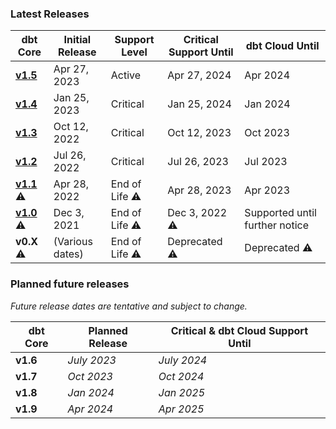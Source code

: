 ### Latest Releases

| dbt Core                                                   | Initial Release | Support Level | Critical Support Until  | dbt Cloud Until |
|------------------------------------------------------------|-----------------|---------------|-------------------------|-----------------|
| [**v1.5**](/guides/migration/versions/upgrading-to-v1.5)   | Apr 27, 2023    | Active        | Apr 27, 2024            | Apr 2024        |
| [**v1.4**](/guides/migration/versions/upgrading-to-v1.4)   | Jan 25, 2023    | Critical      | Jan 25, 2024            | Jan 2024        |
| [**v1.3**](/guides/migration/versions/upgrading-to-v1.3)   | Oct 12, 2022    | Critical      | Oct 12, 2023            | Oct 2023        |
| [**v1.2**](/guides/migration/versions/upgrading-to-v1.2)   | Jul 26, 2022    | Critical      | Jul 26, 2023            | Jul 2023        |
| [**v1.1**](/guides/migration/versions/upgrading-to-v1.1) ⚠️ | Apr 28, 2022    | End of Life ⚠️ | Apr 28, 2023            | Apr 2023        |
| [**v1.0**](/guides/migration/versions/upgrading-to-v1.0) ⚠️ | Dec 3, 2021     | End of Life ⚠️ | Dec 3, 2022 ⚠️           | Supported until further notice |
|  **v0.X** ⚠️                                                | (Various dates) | End of Life ⚠️ | Deprecated ⚠️            | Deprecated ⚠️    |

### Planned future releases

_Future release dates are tentative and subject to change._

| dbt Core | Planned Release | Critical & dbt Cloud Support Until  |
|----------|-----------------|-------------------------------------|
| **v1.6** | _July 2023_     | _July 2024_                         |
| **v1.7** | _Oct 2023_      | _Oct 2024_                          |
| **v1.8** | _Jan 2024_      | _Jan 2025_                          |
| **v1.9** | _Apr 2024_      | _Apr 2025_                          |